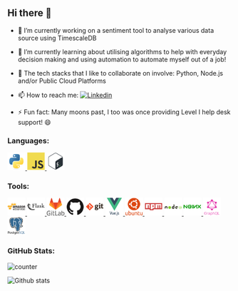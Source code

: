 ## Hi there 👋

- 🔭 I’m currently working on a sentiment tool to analyse various data source using TimescaleDB

- 🌱 I’m currently learning about utilising algorithms to help with everyday decision making and using automation to automate myself out of a job!

- 👯 The tech stacks that I like to collaborate on involve: Python, Node.js and/or Public Cloud Platforms

- 📫 How to reach me: [![Linkedin](https://img.shields.io/badge/-LinkedIn-blue?style=flat&logo=Linkedin&logoColor=white)](https://www.linkedin.com/in/enda-kelly-05786b31/)

- ⚡ Fun fact: Many moons past, I too was once providing Level I help desk support! 😄


### Languages:
<p align="left"> 
    <a href="https://www.python.org" target="_blank"> <img src="https://raw.githubusercontent.com/devicons/devicon/master/icons/python/python-original.svg" alt="python" width="40" height="40"/> </a> 
    <a href="https://www.javascript.com/" target="_blank"> <img src="https://raw.githubusercontent.com/devicons/devicon/master/icons/javascript/javascript-original.svg" alt="javascript" width="40" height="40"/> </a> 
    <a href="https://www.gnu.org/software/bash/" target="_blank"> <img src="https://raw.githubusercontent.com/devicons/devicon/master/icons/bash/bash-original.svg" alt="bash" width="40" height="40"/> </a> 
</p>

### Tools:
<p align="left"> 
    <a href="https://aws.amazon.com/" target="_blank"> <img src="https://raw.githubusercontent.com/devicons/devicon/master/icons/amazonwebservices/amazonwebservices-original-wordmark.svg" alt="aws" width="40" height="40"/> </a>
    <a href="https://flask.palletsprojects.com/en/1.1.x/" target="_blank"> <img src="https://raw.githubusercontent.com/devicons/devicon/master/icons/flask/flask-original-wordmark.svg" alt="flask" width="40" height="40"/> </a>
    <a href="https://gitlab.com/" target="_blank"> <img src="https://raw.githubusercontent.com/devicons/devicon/master/icons/gitlab/gitlab-original-wordmark.svg"
    alt="gitlab" width="40" height="40"/> </a>
    <a href="https://github.com/" target="_blank"> <img src="https://raw.githubusercontent.com/devicons/devicon/master/icons/github/github-original.svg"
    alt="github" width="40" height="40"/> </a>
    <a href="https://git-scm.com/" target="_blank"> <img src="https://raw.githubusercontent.com/devicons/devicon/master/icons/git/git-original-wordmark.svg"
    alt="git" width="40" height="40"/> </a>
    <a href="https://vuejs.org/" target="_blank"> <img src="https://raw.githubusercontent.com/devicons/devicon/master/icons/vuejs/vuejs-original-wordmark.svg" 
    alt="vuejs" width="40" height="40"/> </a>
    <a href="https://ubuntu.com/" target="_blank"> <img src="https://raw.githubusercontent.com/devicons/devicon/master/icons/ubuntu/ubuntu-plain-wordmark.svg" 
    alt="ubunbtu" width="40" height="40"/> </a>
    <a href="https://www.npmjs.com/" target="_blank"> <img src="https://raw.githubusercontent.com/devicons/devicon/master/icons/npm/npm-original-wordmark.svg" 
    alt="npm" width="40" height="40"/> </a>
    <a href="https://nodejs.org/en/" target="_blank"> <img src="https://raw.githubusercontent.com/devicons/devicon/master/icons/nodejs/nodejs-original-wordmark.svg" 
    alt="nodejs" width="40" height="40"/> </a>
    <a href="https://www.nginx.com/" target="_blank"> <img src="https://raw.githubusercontent.com/devicons/devicon/master/icons/nginx/nginx-original.svg" 
    alt="nginx" width="40" height="40"/> </a>
    <a href="https://graphql.org/" target="_blank"> <img src="https://raw.githubusercontent.com/devicons/devicon/master/icons/graphql/graphql-plain-wordmark.svg" 
    alt="gql" width="40" height="40"/> </a>
    <a href="https://www.postgresql.org/" target="_blank"> <img src="https://raw.githubusercontent.com/devicons/devicon/master/icons/postgresql/postgresql-original-wordmark.svg" 
    alt="postgres" width="40" height="40"/> </a>
</p>


### GitHub Stats:

![counter](https://enptm74jfyxktnn.m.pipedream.net)

![Github stats](https://github-readme-stats.vercel.app/api?username=endk17)



<!--
**endk17/endk17** is a ✨ _special_ ✨ repository because its `README.md` (this file) appears on your GitHub profile.

Here are some ideas to get you started:

- 🔭 I’m currently working on ...
- 🌱 I’m currently learning ...
- 👯 I’m looking to collaborate on ...
- 🤔 I’m looking for help with ...
- 💬 Ask me about ...
- 📫 How to reach me: ...
- 😄 Pronouns: ...
- ⚡ Fun fact: ...
-->
